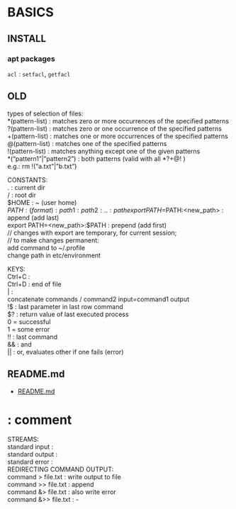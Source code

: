 # BASICS  

## INSTALL

### apt packages

`acl` : `setfacl`, `getfacl`  

## OLD
  
types of selection of files:  
*(pattern-list) : matches zero or more occurrences of the specified patterns  
?(pattern-list) : matches zero or one occurrence of the specified patterns  
+(pattern-list) : matches one or more occurrences of the specified patterns  
@(pattern-list) : matches one of the specified patterns  
!(pattern-list) : matches anything except one of the given patterns  
*(“pattern1”|”pattern2”) : both patterns (valid with all *?+@! )  
e.g.: rm !(“a.txt”|”b.txt”)  
  
  
CONSTANTS:  
. : current dir  
/ : root dir  
$HOME : ~ (user home)  
$PATH :   
(format) : path1:path2:..:path  
export PATH=$PATH:<new_path> : append (add last)  
export PATH=<new_path>:$PATH : prepend (add first)  
// changes with export are temporary, for current session;  
// to make changes permanent:  
add command to ~/.profile  
change path in etc/environment  
  
KEYS:  
Ctrl+C :   
Ctrl+D : end of file  
<command1> | <command2> :  
concatenate commands / command2 input=command1 output  
<command> !$ : last parameter in last row command  
$? : return value of last executed process  
	0 = successful  
	1 = some error  
!! : last command  
&& : and  
|| : or, evaluates other if one fails (error)  
## README.md  
*	[README.md](./README.md)  

# : comment  
  
STREAMS:  
standard input :   
standard output :  
standard error :  
REDIRECTING COMMAND OUTPUT:  
command > file.txt	: write output to file  
command >> file.txt	: append  
command &> file.txt	: also write error  
command &>> file.txt	: -  
  
  


